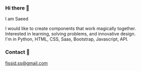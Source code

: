 ### Hi there 👋
 I am Saeed <br>
 
 I would like to create components that work magically together. </br>
 Interested in learning, solving problems, and innovative design. </br>
 I'm in Python, HTML, CSS, Saas, Bootstrap, Javascript, API. </br>

### Contact 💬
 fissid.ss@gmail.com
